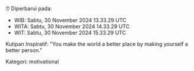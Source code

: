 ⏰ Diperbarui pada:
- WIB: Sabtu, 30 November 2024 13.33.29 UTC
- WITA: Sabtu, 30 November 2024 14.33.29 UTC
- WIT: Sabtu, 30 November 2024 15.33.29 UTC

Kutipan Inspiratif:
"You make the world a better place by making yourself a better person."


Kategori: motivational

